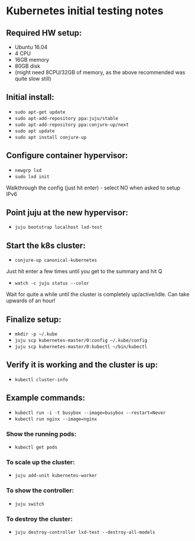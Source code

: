 # Kubernetes initial testing notes
## Required HW setup:
 - Ubuntu 16.04
 - 4 CPU
 - 16GB memory
 - 80GB disk 
 - (might need 8CPU/32GB of memory, as the above recommended was quite slow still)

## Initial install:
  - `sudo apt-get update`
  - `sudo apt-add-repository ppa:juju/stable`
  - `sudo apt-add-repository ppa:conjure-up/next`
  - `sudo apt update`
  - `sudo apt install conjure-up`

## Configure container hypervisor:
  - `newgrp lxd`
  - `sudo lxd init`

Walkthrough the config (just hit enter) - select NO when asked to setup IPv6

## Point juju at the new hypervisor:
  - `juju bootstrap localhost lxd-test`

## Start the k8s cluster:
  - `conjure-up canonical-kubernetes`

Just hit enter a few times until you get to the summary and hit Q

  - `watch -c juju status --color`

Wait for quite a while until the cluster is completely up/active/idle.  Can take upwards of an hour!

## Finalize setup:
  - `mkdir -p ~/.kube`
  - `juju scp kubernetes-master/0:config ~/.kube/config`
  - `juju scp kubernetes-master/0:kubectl ~/bin/kubectl`

## Verify it is working and the cluster is up:
  - `kubectl cluster-info`

## Example commands:
  - `kubectl run -i -t busybox --image=busybox --restart=Never`
  - `kubectl run nginx --image=nginx`

### Show the running pods:
  - `kubectl get pods`

### To scale up the cluster:
  - `juju add-unit kubernetes-worker`

### To show the controller:
  - `juju switch`

### To destroy the cluster:
  - `juju destroy-controller lxd-test --destroy-all-models`
